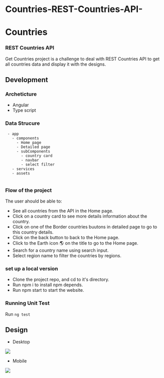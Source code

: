 # Countries-REST-Countries-API-
# Countries
### REST Countries API

Get Countries project is a challenge to deal with REST Countries API to get all countries data and display it with the designs.


## Development
### Archeticture
  * Angular
  * Type script
 
 
 ### Data Strucure
 ```
  - app
    - components
      - Home page
      - Detailed page
      - subComponents
        - country card
        - navbar
        - select filter
    - services
    - assets 
                          
 ```
### Flow of the project
The user ahould be able to:
- See all countries from the API in the Home page.
- Click on a country card to see more details information about the country.
- Click on one of the Border countries buutons in detailed page to go to this country details.
- Click on the back button to back to the Home page.
- Click to the Earth icon 🌎︎ on the title to go to the Home page.
- Search for a country name using search input.
- Select region name to filter the countries by regions.


 
 ### set up a local version 
   * Clone the project repo, and cd to it's directory.
   * Run npm i to install npm depends.
   * Run npm start to start the website.
   
   
  ### Running Unit Test
   Run ```ng test``` 
   
## Design 
- Desktop
<img src='https://user-images.githubusercontent.com/48320569/111890280-a64aac00-89f0-11eb-93fe-9c103022f50e.JPG' />

- Mobile
<img src='https://user-images.githubusercontent.com/48320569/111890301-e742c080-89f0-11eb-874b-3031c8318042.JPG' />
